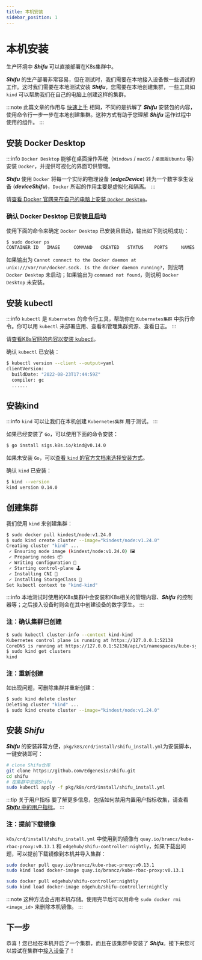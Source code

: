 ```yaml
---
title: 本机安装
sidebar_position: 1
---
```


# 本机安装

生产环境中 ***Shifu*** 可以直接部署在K8s集群中。

***Shifu*** 的生产部署非常容易，但在测试时，我们需要在本地接入设备做一些调试的工作。这时我们需要在本地测试安装 ***Shifu***，您需要在本地创建集群，一些工具如 `kind` 可以帮助我们在自己的电脑上创建这样的集群。

:::note
此篇文章的作用与 [快速上手](/docs/tutorials/) 相同，不同的是拆解了 ***Shifu*** 安装包的内容，使用命令行一步一步在本地创建集群。这种方式有助于您理解 ***Shifu*** 运作过程中使用的组件。
:::

## 安装 Docker Desktop

:::info
`Docker Desktop` 能够在桌面操作系统（`Windows` / `macOS` / `桌面版Ubuntu` 等）安装 `Docker`，并提供可视化的界面可供管理。

***Shifu*** 使用 `Docker` 将每一个实际的物理设备 (***edgeDevice***) 转为一个数字孪生设备 (***deviceShifu***)，`Docker` 所起的作用主要是虚拟化和隔离。
:::

请[查看 Docker 官网来在自己的电脑上安装 `Docker Desktop`](https://www.docker.com)。

### 确认 Docker Desktop 已安装且启动

使用下面的命令来确定 `Docker Desktop` 已安装且启动，输出如下则说明成功：

```bash
$ sudo docker ps
CONTAINER ID   IMAGE     COMMAND   CREATED   STATUS    PORTS     NAMES
```

如果输出为 `Cannot connect to the Docker daemon at unix:///var/run/docker.sock. Is the docker daemon running?`，则说明 `Docker Desktop` 未启动；如果输出为 `command not found`，则说明 `Docker Desktop` 未安装。

## 安装 kubectl

:::info
`kubectl` 是 `Kubernetes` 的命令行工具，帮助你在 `Kubernetes集群` 中执行命令。你可以用 `kubectl` 来部署应用、查看和管理集群资源、查看日志。
:::

请[查看K8s官网的内容以安装 kubectl](https://kubernetes.io/docs/tasks/tools/)。

确认 `kubectl` 已安装：

```bash
$ kubectl version --client --output=yaml
clientVersion:
  buildDate: "2022-08-23T17:44:59Z"
  compiler: gc
  ......
```

## 安装kind

:::info
`kind` 可以让我们在本机创建 `Kubernetes集群` 用于测试。
:::

如果已经安装了 `Go`，可以使用下面的命令安装：

```bash
$ go install sigs.k8s.io/kind@v0.14.0
```

如果未安装 `Go`，可以[查看 `kind` 的官方文档来选择安装方式](https://kind.sigs.k8s.io/docs/user/quick-start#installation)。

确认 `kind` 已安装：

```bash
$ kind --version
kind version 0.14.0
```

## 创建集群

我们使用 `kind` 来创建集群：

```bash
$ sudo docker pull kindest/node:v1.24.0
$ sudo kind create cluster --image="kindest/node:v1.24.0"
Creating cluster "kind" ...
 ✓ Ensuring node image (kindest/node:v1.24.0) 🖼
 ✓ Preparing nodes 📦
 ✓ Writing configuration 📜
 ✓ Starting control-plane 🕹️
 ✓ Installing CNI 🔌
 ✓ Installing StorageClass 💾
Set kubectl context to "kind-kind"
```

:::info
本地测试时使用的K8s集群中会安装和K8s相关的管理内容、***Shifu*** 的控制器等；之后接入设备时则会在其中创建设备的数字孪生。
:::

### 注：确认集群已创建

```bash
$ sudo kubectl cluster-info --context kind-kind
Kubernetes control plane is running at https://127.0.0.1:52138
CoreDNS is running at https://127.0.0.1:52138/api/v1/namespaces/kube-system/services/kube-dns:dns/proxy
$ sudo kind get clusters
kind
```

### 注：重新创建

如出现问题，可删除集群并重新创建：

```bash
$ sudo kind delete cluster
Deleting cluster "kind" ...
$ sudo kind create cluster --image="kindest/node:v1.24.0"
```

## 安装 ***Shifu***

***Shifu*** 的安装非常方便，`pkg/k8s/crd/install/shifu_install.yml`为安装脚本，一键安装即可：

```bash
# clone Shifu仓库
git clone https://github.com/Edgenesis/shifu.git
cd shifu
# 在集群中安装Shifu
sudo kubectl apply -f pkg/k8s/crd/install/shifu_install.yml
```

:::tip 关于用户指标
要了解更多信息，包括如何禁用内置用户指标收集，请查看[***Shifu*** 中的用户指标](../more/user-metrics.md)。
:::

### 注：提前下载镜像

`k8s/crd/install/shifu_install.yml` 中使用到的镜像有 `quay.io/brancz/kube-rbac-proxy:v0.13.1` 和 `edgehub/shifu-controller:nightly`，如果下载出问题，可以提前下载镜像到本机并导入集群：

```bash
sudo docker pull quay.io/brancz/kube-rbac-proxy:v0.13.1
sudo kind load docker-image quay.io/brancz/kube-rbac-proxy:v0.13.1

sudo docker pull edgehub/shifu-controller:nightly
sudo kind load docker-image edgehub/shifu-controller:nightly
```

:::note
这种方法会占用本机存储。使用完毕后可以用命令 `sudo docker rmi <image_id>` 来删除本机镜像。
:::

## 下一步

恭喜！您已经在本机开启了一个集群，而且在该集群中安装了 ***Shifu***。接下来您可以尝试在集群中[接入设备](./cases/README.md)了！
